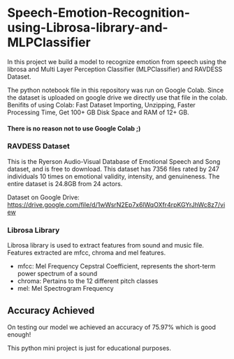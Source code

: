 # Speech-Emotion-Recognition-using-Librosa-library-and-MLPClassifier
In this project we build a model to recognize emotion from speech using the librosa and Multi Layer Perception Classifier (MLPClassifier) and RAVDESS Dataset.

The python notebook file in this repository was run on Google Colab. Since the dataset is uploaded on google drive we directly use that file in the colab. Benifits of using Colab: Fast Dataset Importing, Unzipping, Faster Processing Time, Get 100+ GB Disk Space and RAM of 12+ GB.
#### There is no reason not to use Google Colab ;)

### RAVDESS Dataset
This is the Ryerson Audio-Visual Database of Emotional Speech and Song dataset, and is free to download. This dataset has 7356 files rated by 247 individuals 10 times on emotional validity, intensity, and genuineness. The entire dataset is 24.8GB from 24 actors.

Dataset on Google Drive: https://drive.google.com/file/d/1wWsrN2Ep7x6lWqOXfr4rpKGYrJhWc8z7/view

### Librosa Library
Librosa library is used to extract features from sound and music file. Features extracted are mfcc, chroma and mel features.
 - mfcc: Mel Frequency Cepstral Coefficient, represents the short-term power spectrum of a sound
 - chroma: Pertains to the 12 different pitch classes
 - mel: Mel Spectrogram Frequency

## Accuracy Achieved
On testing our model we achieved an accuracy of 75.97% which is good enough!

This python mini project is just for educational purposes.
